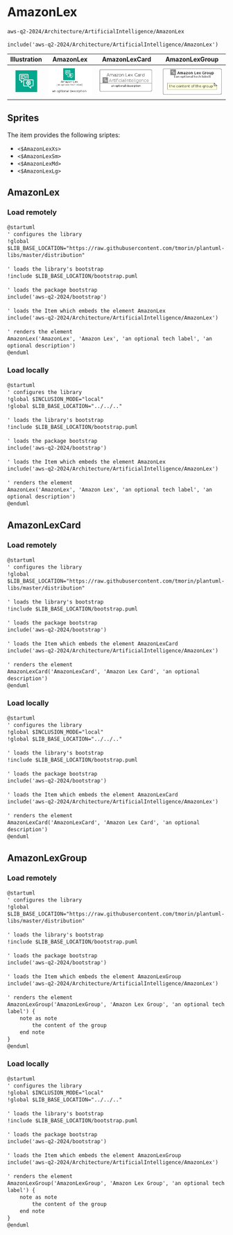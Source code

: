 # AmazonLex


```text
aws-q2-2024/Architecture/ArtificialIntelligence/AmazonLex
```

```text
include('aws-q2-2024/Architecture/ArtificialIntelligence/AmazonLex')
```



| Illustration | AmazonLex | AmazonLexCard | AmazonLexGroup |
| :---: | :---: | :---: | :---: |
| ![illustration for Illustration](../../../aws-q2-2024/Architecture/ArtificialIntelligence/AmazonLex.png) | ![illustration for AmazonLex](../../../aws-q2-2024/Architecture/ArtificialIntelligence/AmazonLex.Local.png) | ![illustration for AmazonLexCard](../../../aws-q2-2024/Architecture/ArtificialIntelligence/AmazonLexCard.Local.png) | ![illustration for AmazonLexGroup](../../../aws-q2-2024/Architecture/ArtificialIntelligence/AmazonLexGroup.Local.png) |



## Sprites
The item provides the following sriptes:

- `<$AmazonLexXs>`
- `<$AmazonLexSm>`
- `<$AmazonLexMd>`
- `<$AmazonLexLg>`





## AmazonLex

### Load remotely
```plantuml
@startuml
' configures the library
!global $LIB_BASE_LOCATION="https://raw.githubusercontent.com/tmorin/plantuml-libs/master/distribution"

' loads the library's bootstrap
!include $LIB_BASE_LOCATION/bootstrap.puml

' loads the package bootstrap
include('aws-q2-2024/bootstrap')

' loads the Item which embeds the element AmazonLex
include('aws-q2-2024/Architecture/ArtificialIntelligence/AmazonLex')

' renders the element
AmazonLex('AmazonLex', 'Amazon Lex', 'an optional tech label', 'an optional description')
@enduml
```

### Load locally
```plantuml
@startuml
' configures the library
!global $INCLUSION_MODE="local"
!global $LIB_BASE_LOCATION="../../.."

' loads the library's bootstrap
!include $LIB_BASE_LOCATION/bootstrap.puml

' loads the package bootstrap
include('aws-q2-2024/bootstrap')

' loads the Item which embeds the element AmazonLex
include('aws-q2-2024/Architecture/ArtificialIntelligence/AmazonLex')

' renders the element
AmazonLex('AmazonLex', 'Amazon Lex', 'an optional tech label', 'an optional description')
@enduml
```

## AmazonLexCard

### Load remotely
```plantuml
@startuml
' configures the library
!global $LIB_BASE_LOCATION="https://raw.githubusercontent.com/tmorin/plantuml-libs/master/distribution"

' loads the library's bootstrap
!include $LIB_BASE_LOCATION/bootstrap.puml

' loads the package bootstrap
include('aws-q2-2024/bootstrap')

' loads the Item which embeds the element AmazonLexCard
include('aws-q2-2024/Architecture/ArtificialIntelligence/AmazonLex')

' renders the element
AmazonLexCard('AmazonLexCard', 'Amazon Lex Card', 'an optional description')
@enduml
```

### Load locally
```plantuml
@startuml
' configures the library
!global $INCLUSION_MODE="local"
!global $LIB_BASE_LOCATION="../../.."

' loads the library's bootstrap
!include $LIB_BASE_LOCATION/bootstrap.puml

' loads the package bootstrap
include('aws-q2-2024/bootstrap')

' loads the Item which embeds the element AmazonLexCard
include('aws-q2-2024/Architecture/ArtificialIntelligence/AmazonLex')

' renders the element
AmazonLexCard('AmazonLexCard', 'Amazon Lex Card', 'an optional description')
@enduml
```

## AmazonLexGroup

### Load remotely
```plantuml
@startuml
' configures the library
!global $LIB_BASE_LOCATION="https://raw.githubusercontent.com/tmorin/plantuml-libs/master/distribution"

' loads the library's bootstrap
!include $LIB_BASE_LOCATION/bootstrap.puml

' loads the package bootstrap
include('aws-q2-2024/bootstrap')

' loads the Item which embeds the element AmazonLexGroup
include('aws-q2-2024/Architecture/ArtificialIntelligence/AmazonLex')

' renders the element
AmazonLexGroup('AmazonLexGroup', 'Amazon Lex Group', 'an optional tech label') {
    note as note
        the content of the group
    end note
}
@enduml
```

### Load locally
```plantuml
@startuml
' configures the library
!global $INCLUSION_MODE="local"
!global $LIB_BASE_LOCATION="../../.."

' loads the library's bootstrap
!include $LIB_BASE_LOCATION/bootstrap.puml

' loads the package bootstrap
include('aws-q2-2024/bootstrap')

' loads the Item which embeds the element AmazonLexGroup
include('aws-q2-2024/Architecture/ArtificialIntelligence/AmazonLex')

' renders the element
AmazonLexGroup('AmazonLexGroup', 'Amazon Lex Group', 'an optional tech label') {
    note as note
        the content of the group
    end note
}
@enduml
```

